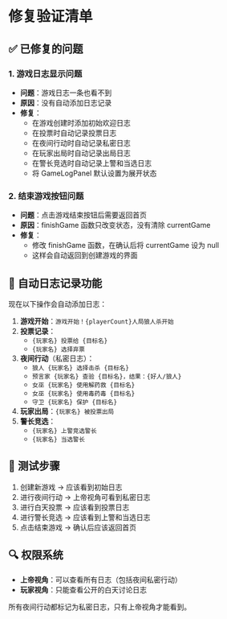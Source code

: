 # 修复验证清单

## ✅ 已修复的问题

### 1. 游戏日志显示问题

- **问题**：游戏日志一条也看不到
- **原因**：没有自动添加日志记录
- **修复**：
  - 在游戏创建时添加初始欢迎日志
  - 在投票时自动记录投票日志
  - 在夜间行动时自动记录私密日志
  - 在玩家出局时自动记录出局日志
  - 在警长竞选时自动记录上警和当选日志
  - 将 GameLogPanel 默认设置为展开状态

### 2. 结束游戏按钮问题

- **问题**：点击游戏结束按钮后需要返回首页
- **原因**：finishGame 函数只改变状态，没有清除 currentGame
- **修复**：
  - 修改 finishGame 函数，在确认后将 currentGame 设为 null
  - 这样会自动返回到创建游戏的界面

## 📝 自动日志记录功能

现在以下操作会自动添加日志：

1. **游戏开始**：`游戏开始！{playerCount}人局狼人杀开始`
2. **投票记录**：
   - `{玩家名} 投票给 {目标名}`
   - `{玩家名} 选择弃票`
3. **夜间行动**（私密日志）：
   - `狼人 {玩家名} 选择击杀 {目标名}`
   - `预言家 {玩家名} 查验 {目标名}，结果：{好人/狼人}`
   - `女巫 {玩家名} 使用解药救 {目标名}`
   - `女巫 {玩家名} 使用毒药毒 {目标名}`
   - `守卫 {玩家名} 保护 {目标名}`
4. **玩家出局**：`{玩家名} 被投票出局`
5. **警长竞选**：
   - `{玩家名} 上警竞选警长`
   - `{玩家名} 当选警长`

## 🎯 测试步骤

1. 创建新游戏 → 应该看到初始日志
2. 进行夜间行动 → 上帝视角可看到私密日志
3. 进行白天投票 → 应该看到投票日志
4. 进行警长竞选 → 应该看到上警和当选日志
5. 点击结束游戏 → 确认后应该返回首页

## 🔍 权限系统

- **上帝视角**：可以查看所有日志（包括夜间私密行动）
- **玩家视角**：只能查看公开的白天讨论日志

所有夜间行动都标记为私密日志，只有上帝视角才能看到。
